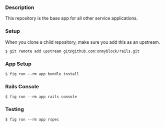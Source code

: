 ### Description
This repository is the base app for all other service applications.

### Setup
When you clone a child repository, make sure you add this as an upstream.
```
$ git remote add upstream git@github.com:onmyblock/rails.git
```

### App Setup
```
$ fig run --rm app bundle install
```

### Rails Console
```
$ fig run --rm app rails console
```

### Testing
```
$ fig run --rm app rspec
```
